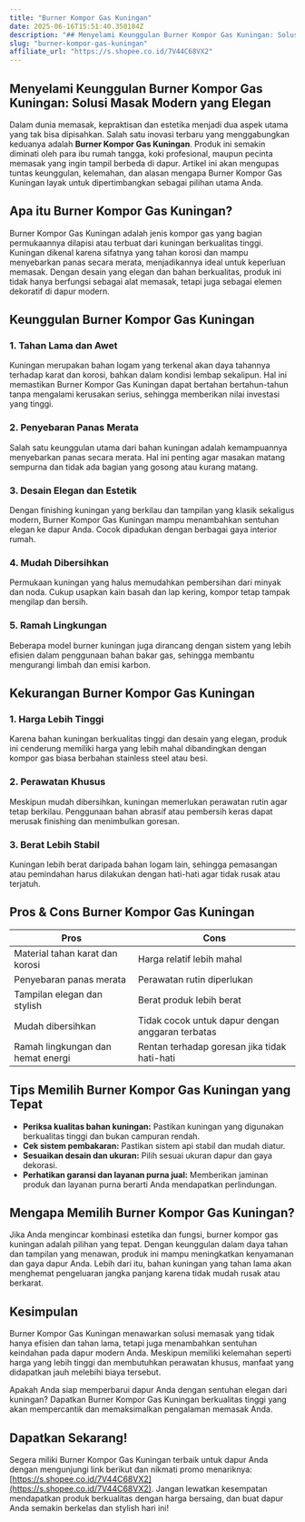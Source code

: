 ```yaml
---
title: "Burner Kompor Gas Kuningan"
date: 2025-06-16T15:51:40.350184Z
description: "## Menyelami Keunggulan Burner Kompor Gas Kuningan: Solusi Masak Modern yang Elegan..."
slug: "burner-kompor-gas-kuningan"
affiliate_url: "https://s.shopee.co.id/7V44C68VX2"
---
```

## Menyelami Keunggulan Burner Kompor Gas Kuningan: Solusi Masak Modern yang Elegan

Dalam dunia memasak, kepraktisan dan estetika menjadi dua aspek utama yang tak bisa dipisahkan. Salah satu inovasi terbaru yang menggabungkan keduanya adalah **Burner Kompor Gas Kuningan**. Produk ini semakin diminati oleh para ibu rumah tangga, koki profesional, maupun pecinta memasak yang ingin tampil berbeda di dapur. Artikel ini akan mengupas tuntas keunggulan, kelemahan, dan alasan mengapa Burner Kompor Gas Kuningan layak untuk dipertimbangkan sebagai pilihan utama Anda.

## Apa itu Burner Kompor Gas Kuningan?

Burner Kompor Gas Kuningan adalah jenis kompor gas yang bagian permukaannya dilapisi atau terbuat dari kuningan berkualitas tinggi. Kuningan dikenal karena sifatnya yang tahan korosi dan mampu menyebarkan panas secara merata, menjadikannya ideal untuk keperluan memasak. Dengan desain yang elegan dan bahan berkualitas, produk ini tidak hanya berfungsi sebagai alat memasak, tetapi juga sebagai elemen dekoratif di dapur modern.

## Keunggulan Burner Kompor Gas Kuningan

### 1. Tahan Lama dan Awet

Kuningan merupakan bahan logam yang terkenal akan daya tahannya terhadap karat dan korosi, bahkan dalam kondisi lembap sekalipun. Hal ini memastikan Burner Kompor Gas Kuningan dapat bertahan bertahun-tahun tanpa mengalami kerusakan serius, sehingga memberikan nilai investasi yang tinggi.

### 2. Penyebaran Panas Merata

Salah satu keunggulan utama dari bahan kuningan adalah kemampuannya menyebarkan panas secara merata. Hal ini penting agar masakan matang sempurna dan tidak ada bagian yang gosong atau kurang matang.

### 3. Desain Elegan dan Estetik

Dengan finishing kuningan yang berkilau dan tampilan yang klasik sekaligus modern, Burner Kompor Gas Kuningan mampu menambahkan sentuhan elegan ke dapur Anda. Cocok dipadukan dengan berbagai gaya interior rumah.

### 4. Mudah Dibersihkan

Permukaan kuningan yang halus memudahkan pembersihan dari minyak dan noda. Cukup usapkan kain basah dan lap kering, kompor tetap tampak mengilap dan bersih.

### 5. Ramah Lingkungan

Beberapa model burner kuningan juga dirancang dengan sistem yang lebih efisien dalam penggunaan bahan bakar gas, sehingga membantu mengurangi limbah dan emisi karbon.

## Kekurangan Burner Kompor Gas Kuningan

### 1. Harga Lebih Tinggi

Karena bahan kuningan berkualitas tinggi dan desain yang elegan, produk ini cenderung memiliki harga yang lebih mahal dibandingkan dengan kompor gas biasa berbahan stainless steel atau besi.

### 2. Perawatan Khusus

Meskipun mudah dibersihkan, kuningan memerlukan perawatan rutin agar tetap berkilau. Penggunaan bahan abrasif atau pembersih keras dapat merusak finishing dan menimbulkan goresan.

### 3. Berat Lebih Stabil

Kuningan lebih berat daripada bahan logam lain, sehingga pemasangan atau pemindahan harus dilakukan dengan hati-hati agar tidak rusak atau terjatuh.

## Pros & Cons Burner Kompor Gas Kuningan

| **Pros**                                | **Cons**                                    |
|-----------------------------------------|--------------------------------------------|
| Material tahan karat dan korosi       | Harga relatif lebih mahal               |
| Penyebaran panas merata                | Perawatan rutin diperlukan             |
| Tampilan elegan dan stylish            | Berat produk lebih berat             |
| Mudah dibersihkan                     | Tidak cocok untuk dapur dengan anggaran terbatas |
| Ramah lingkungan dan hemat energi     | Rentan terhadap goresan jika tidak hati-hati |

## Tips Memilih Burner Kompor Gas Kuningan yang Tepat

- **Periksa kualitas bahan kuningan:** Pastikan kuningan yang digunakan berkualitas tinggi dan bukan campuran rendah.
- **Cek sistem pembakaran:** Pastikan sistem api stabil dan mudah diatur.
- **Sesuaikan desain dan ukuran:** Pilih sesuai ukuran dapur dan gaya dekorasi.
- **Perhatikan garansi dan layanan purna jual:** Memberikan jaminan produk dan layanan purna berarti Anda mendapatkan perlindungan.

## Mengapa Memilih Burner Kompor Gas Kuningan?

Jika Anda mengincar kombinasi estetika dan fungsi, burner kompor gas kuningan adalah pilihan yang tepat. Dengan keunggulan dalam daya tahan dan tampilan yang menawan, produk ini mampu meningkatkan kenyamanan dan gaya dapur Anda. Lebih dari itu, bahan kuningan yang tahan lama akan menghemat pengeluaran jangka panjang karena tidak mudah rusak atau berkarat.

## Kesimpulan

Burner Kompor Gas Kuningan menawarkan solusi memasak yang tidak hanya efisien dan tahan lama, tetapi juga menambahkan sentuhan keindahan pada dapur modern Anda. Meskipun memiliki kelemahan seperti harga yang lebih tinggi dan membutuhkan perawatan khusus, manfaat yang didapatkan jauh melebihi biaya tersebut.

Apakah Anda siap memperbarui dapur Anda dengan sentuhan elegan dari kuningan? Dapatkan Burner Kompor Gas Kuningan berkualitas tinggi yang akan mempercantik dan memaksimalkan pengalaman memasak Anda.

## Dapatkan Sekarang!

Segera miliki Burner Kompor Gas Kuningan terbaik untuk dapur Anda dengan mengunjungi link berikut dan nikmati promo menariknya: [https://s.shopee.co.id/7V44C68VX2](https://s.shopee.co.id/7V44C68VX2). Jangan lewatkan kesempatan mendapatkan produk berkualitas dengan harga bersaing, dan buat dapur Anda semakin berkelas dan stylish hari ini!